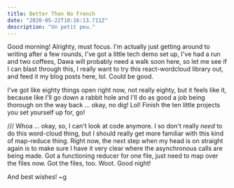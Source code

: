 ```yaml
---
title: Better Than No French
date: "2020-05-22T10:16:13.711Z"
description: "Un petit peu."
---
```


Good morning! Alrighty, must focus. I'm actually just getting around to writing after a few rounds, I've got a little tech demo set up, I've had a run and two coffees, Dawa will probably need a walk soon here, so let me see if I can blast through this, I really want to try this react-wordcloud library out, and feed it my blog posts here, lol. Could be good.

I've got like eighty things open right now, not really eighty, but it feels like it, because like I'll go down a rabbit hole and I'll do as good a job being thorough on the way back ... okay, no dig! Lol! Finish the ten little projects you set yourself up for, go!

/// Whoa ... okay, so, I can't look at code anymore. I so don't really _need_ to do this word-cloud thing, but I should really get more familiar with this kind of map-reduce thing. Right now, the next step when my head is on straight again is to make sure I have it very clear where the asynchronous calls are being made. Got a functioning reducer for one file, just need to map over the files now. Got the files, too. Woot. Good night!

And best wishes!
~g
